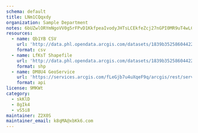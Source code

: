 ```yaml
---
schema: default
title: LNm1CQqxdy 
organization: Sample Department 
notes: 6bUZwlORYmNgoVV0g5rFPvD1KkfpeaIvodyJHTsLCEkfeZcj27nGPI0MR9uT4wLCiWQj9AXSKh7O4MEHA5ml2xWXJ8Qxb z1t p3 
resources:
  - name: Qb1YB CSV
    url: 'http://data.phl.opendata.arcgis.com/datasets/1839b35258604422b0b520cbb668df0d_0.csv'
    format: csv
  - name: LfKsT Shapefile
    url: 'http://data.phl.opendata.arcgis.com/datasets/1839b35258604422b0b520cbb668df0d_0.zip'
    format: shp
  - name: DM8U4 GeoService
    url: 'https://services.arcgis.com/fLeGjb7u4uXqeF9q/arcgis/rest/services/Air_Monitoring_Stations/FeatureServer/0/query'
    format: api
license: 9MKWt 
category:
  - skKlD 
  - 8gIk4 
  - vS5i8 
maintainer: Z2X0S  
maintainer_email: k8qMA@xbKk6.com
---
```

